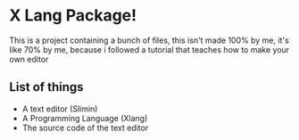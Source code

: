 # X Lang Package!

This is a project containing a bunch of files, this isn't made 100% by me, it's like 70% by me, because i followed a tutorial that teaches how to make your own editor

## List of things
- A text editor (Slimin)
- A Programming Language (Xlang)
- The source code of the text editor
